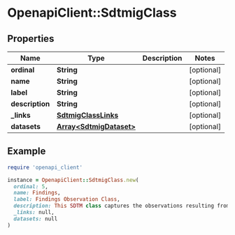 # OpenapiClient::SdtmigClass

## Properties

| Name | Type | Description | Notes |
| ---- | ---- | ----------- | ----- |
| **ordinal** | **String** |  | [optional] |
| **name** | **String** |  | [optional] |
| **label** | **String** |  | [optional] |
| **description** | **String** |  | [optional] |
| **_links** | [**SdtmigClassLinks**](SdtmigClassLinks.md) |  | [optional] |
| **datasets** | [**Array&lt;SdtmigDataset&gt;**](SdtmigDataset.md) |  | [optional] |

## Example

```ruby
require 'openapi_client'

instance = OpenapiClient::SdtmigClass.new(
  ordinal: 5,
  name: Findings,
  label: Findings Observation Class,
  description: This SDTM class captures the observations resulting from planned evaluations to address specific tests or questions such as laboratory tests, ECG testing, and questions listed on questionnaires. (Source: CDISC Controlled Terminology, GNRLOBSC, C103373, 2018-06-29),
  _links: null,
  datasets: null
)
```

